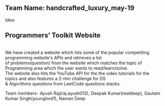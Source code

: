 ## Team Name: handcrafted_luxury_may-19 ##

Idea: <h2> Programmers' Toolkit Website </h2> <br>
We have created a website which hits some of the popular competiting programming website's APIs and retrieves a list <br>
of problems(question) from the website which matches the topic of Programming area which the user wants to read/learn/solve. <br>
The website also hits the YouTube API for the the video tutorials for the topics and also features a 2-min challenge for DS<br>
& Algorithms questions from LeetCode questions stacks.
  
  
  
  Team members- Ayush Raj(raj.ayush012), Deepak Kumar(realdeep), Gautam Kumar Singh(younglord1), Naman Deep
  
  
